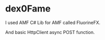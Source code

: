 # dex0Fame

I used AMF C# Lib for AMF called FluorineFX.

And basic HttpClient async POST function.
